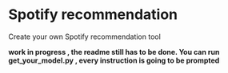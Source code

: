 # Spotify recommendation
Create your own Spotify recommendation tool

**work in progress , the readme still has to be done. You can run get_your_model.py , every instruction is going to be prompted**
